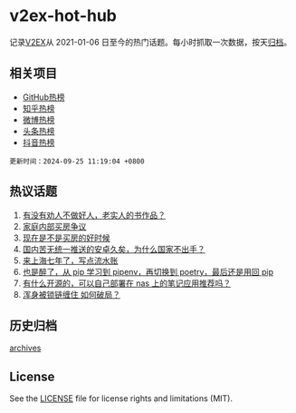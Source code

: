 # v2ex-hot-hub

 记录[V2EX](https://www.v2ex.com/)从 2021-01-06 日至今的热门话题。每小时抓取一次数据，按天[归档](archives)。
 
 ## 相关项目

- [GitHub热榜](https://github.com/lonnyzhang423/github-hot-hub)
- [知乎热榜](https://github.com/lonnyzhang423/zhihu-hot-hub)
- [微博热榜](https://github.com/lonnyzhang423/weibo-hot-hub)
- [头条热榜](https://github.com/lonnyzhang423/toutiao-hot-hub)
- [抖音热榜](https://github.com/lonnyzhang423/douyin-hot-hub)


 `更新时间：2024-09-25 11:19:04 +0800`

## 热议话题

1. [有没有劝人不做好人，老实人的书作品？](https://www.v2ex.com/t/1075340)
1. [家庭内部买房争议](https://www.v2ex.com/t/1075419)
1. [现在是不是买房的好时候](https://www.v2ex.com/t/1075336)
1. [国内苦无统一推送的安卓久矣，为什么国家不出手？](https://www.v2ex.com/t/1075585)
1. [来上海七年了，写点流水账](https://www.v2ex.com/t/1075370)
1. [也是醉了，从 pip 学习到 pipenv，再切换到 poetry，最后还是用回 pip](https://www.v2ex.com/t/1075372)
1. [有什么开源的，可以自己部署在 nas 上的笔记应用推荐吗？](https://www.v2ex.com/t/1075393)
1. [浑身被锁链缠住 如何破局？](https://www.v2ex.com/t/1075425)

## 历史归档

[archives](archives)

## License

See the [LICENSE](LICENSE) file for license rights and limitations (MIT).
